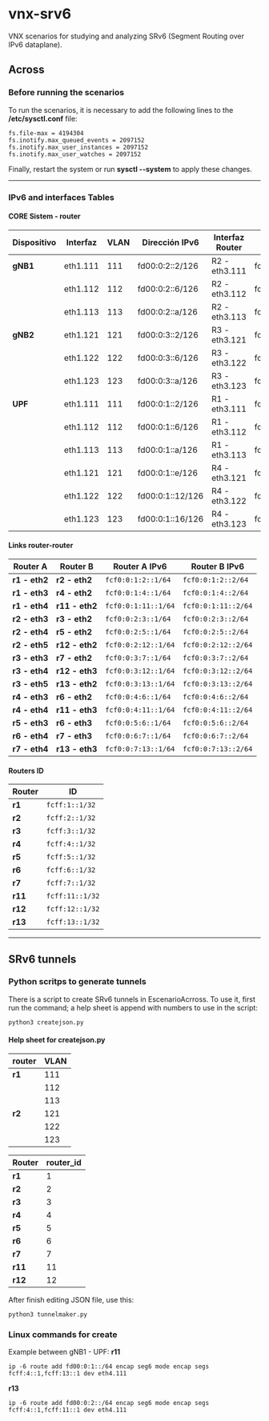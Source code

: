 # vnx-srv6
VNX scenarios for studying and analyzing SRv6 (Segment Routing over IPv6 dataplane).


##  Across

### Before running the scenarios
To run the scenarios, it is necessary to add the following lines to the **/etc/sysctl.conf** file:

```
fs.file-max = 4194304
fs.inotify.max_queued_events = 2097152
fs.inotify.max_user_instances = 2097152
fs.inotify.max_user_watches = 2097152
```

Finally, restart the system or run **sysctl --system** to apply these changes.

---

### IPv6 and interfaces Tables

#### CORE Sistem - router


| **Dispositivo** | **Interfaz** | **VLAN** | **Dirección IPv6**   | **Interfaz Router**| **IP Interfaz Router**  |
|-----------------|--------------|----------|----------------------|--------------------|-------------------------|
| **gNB1**        | eth1.111     | 111      | fd00:0:2::2/126      | R2 - eth3.111      | fd00:0:2::1/126         |
|                 | eth1.112     | 112      | fd00:0:2::6/126      | R2 - eth3.112      | fd00:0:2::5/126         |
|                 | eth1.113     | 113      | fd00:0:2::a/126      | R2 - eth3.113      | fd00:0:2::9/126         |
| **gNB2**        | eth1.121     | 121      | fd00:0:3::2/126      | R3 - eth3.121      | fd00:0:3::1/126         |
|                 | eth1.122     | 122      | fd00:0:3::6/126      | R3 - eth3.122      | fd00:0:3::5/126         |
|                 | eth1.123     | 123      | fd00:0:3::a/126      | R3 - eth3.123      | fd00:0:3::9/126         |
| **UPF**         | eth1.111     | 111      | fd00:0:1::2/126      | R1 - eth3.111      | fd00:0:1::1/126         |
|                 | eth1.112     | 112      | fd00:0:1::6/126      | R1 - eth3.112      | fd00:0:1::5/126         |
|                 | eth1.113     | 113      | fd00:0:1::a/126      | R1 - eth3.113      | fd00:0:1::9/126         |
|                 | eth1.121     | 121      | fd00:0:1::e/126      | R4 - eth3.121      | fd00:0:1::d/126         |
|                 | eth1.122     | 122      | fd00:0:1::12/126     | R4 - eth3.122      | fd00:0:1::11/126        |
|                 | eth1.123     | 123      | fd00:0:1::16/126     | R4 - eth3.123      | fd00:0:1::15/126        |


#### Links router-router

| **Router A**    | **Router B**    | **Router A IPv6**        | **Router B IPv6**          |
|-----------------|-----------------|--------------------------|----------------------------|
| **r1  - eth2**  | **r2  - eth2**  | `fcf0:0:1:2::1/64`       | `fcf0:0:1:2::2/64`         |
| **r1  - eth3**  | **r4  - eth2**  | `fcf0:0:1:4::1/64`       | `fcf0:0:1:4::2/64`         |
| **r1  - eth4**  | **r11 - eth2**  | `fcf0:0:1:11::1/64`      | `fcf0:0:1:11::2/64`        |
| **r2  - eth3**  | **r3  - eth2**  | `fcf0:0:2:3::1/64`       | `fcf0:0:2:3::2/64`         |
| **r2  - eth4**  | **r5  - eth2**  | `fcf0:0:2:5::1/64`       | `fcf0:0:2:5::2/64`         |
| **r2  - eth5**  | **r12 - eth2**  | `fcf0:0:2:12::1/64`      | `fcf0:0:2:12::2/64`        |
| **r3  - eth3**  | **r7  - eth2**  | `fcf0:0:3:7::1/64`       | `fcf0:0:3:7::2/64`         |
| **r3  - eth4**  | **r12 - eth3**  | `fcf0:0:3:12::1/64`      | `fcf0:0:3:12::2/64`        |
| **r3  - eth5**  | **r13 - eth2**  | `fcf0:0:3:13::1/64`      | `fcf0:0:3:13::2/64`        |
| **r4  - eth3**  | **r6  - eth2**  | `fcf0:0:4:6::1/64`       | `fcf0:0:4:6::2/64`         |
| **r4  - eth4**  | **r11 - eth3**  | `fcf0:0:4:11::1/64`      | `fcf0:0:4:11::2/64`        |
| **r5  - eth3**  | **r6  - eth3**  | `fcf0:0:5:6::1/64`       | `fcf0:0:5:6::2/64`         |
| **r6  - eth4**  | **r7  - eth3**  | `fcf0:0:6:7::1/64`       | `fcf0:0:6:7::2/64`         |
| **r7  - eth4**  | **r13 - eth3**  | `fcf0:0:7:13::1/64`      | `fcf0:0:7:13::2/64`        |

#### Routers ID

| **Router**      | **ID**               |
|-----------------|----------------------|
| **r1**          | `fcff:1::1/32`       |
| **r2**          | `fcff:2::1/32`       |
| **r3**          | `fcff:3::1/32`       |
| **r4**          | `fcff:4::1/32`       |
| **r5**          | `fcff:5::1/32`       |
| **r6**          | `fcff:6::1/32`       |
| **r7**          | `fcff:7::1/32`       |
| **r11**         | `fcff:11::1/32`      |
| **r12**         | `fcff:12::1/32`      |
| **r13**         | `fcff:13::1/32`      |

---
## SRv6 tunnels

### Python scritps to generate tunnels
There is a script to create SRv6 tunnels in EscenarioAcrross. To use it, first run the command; a help sheet is append with numbers to use in the script:

```
python3 createjson.py
```
#### Help sheet for createjson.py
| **router**     | **VLAN**   |         
|----------------|------------|
| **r1**         | 111        |
|                | 112        |
|                | 113        |
| **r2**         | 121        |
|                | 122        |
|                | 123        |

| **Router**     | **router_id** |         
|----------------|---------------|
| **r1**         | 1             |
| **r2**         | 2             |
| **r3**         | 3             |
| **r4**         | 4             |
| **r5**         | 5             |
| **r6**         | 6             |
| **r7**         | 7             |
| **r11**        | 11            |
| **r12**        | 12            |


After finish editing JSON file, use this: 
```
python3 tunnelmaker.py
```

### Linux commands for create 
Example between gNB1 - UPF:
**r11**
```
ip -6 route add fd00:0:1::/64 encap seg6 mode encap segs fcff:4::1,fcff:13::1 dev eth4.111
```
**r13**
```
ip -6 route add fd00:0:2::/64 encap seg6 mode encap segs fcff:4::1,fcff:11::1 dev eth4.111
```
